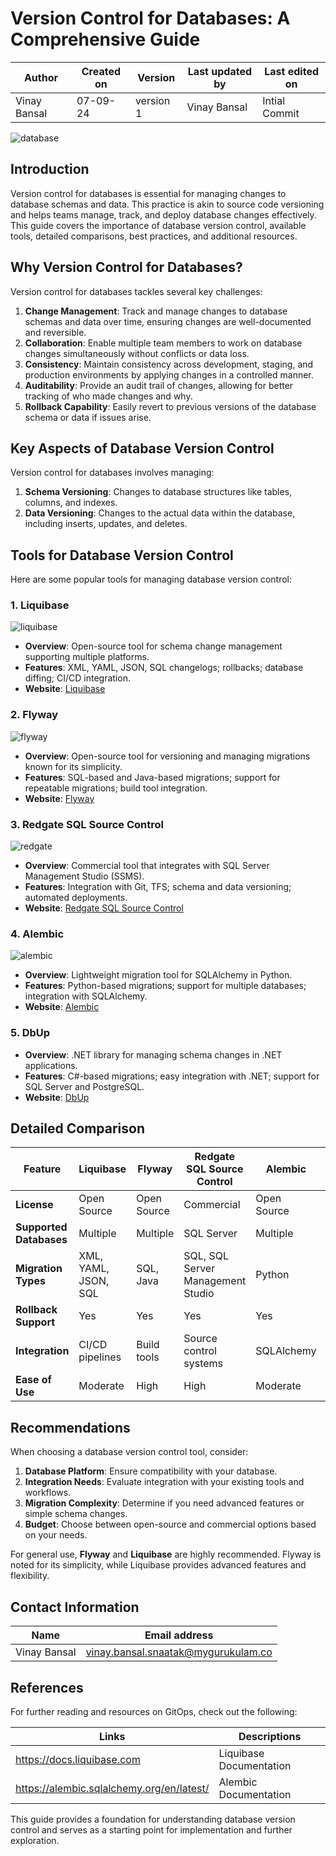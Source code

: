 # Version Control for Databases: A Comprehensive Guide

  | Author        | Created on | Version | Last updated by | Last edited on |
  |-------------|---------|-------------|-------------|---------|
  | Vinay Bansal | 07-09-24 | version 1 | Vinay Bansal | Intial Commit |

![database](https://github.com/user-attachments/assets/5102e5e4-1b85-4d77-9f41-5a3173005ff4)

  
## Introduction
Version control for databases is essential for managing changes to database schemas and data. This practice is akin to source code versioning and helps teams manage, track, and deploy database changes effectively. This guide covers the importance of database version control, available tools, detailed comparisons, best practices, and additional resources.

## Why Version Control for Databases?
Version control for databases tackles several key challenges:
1. **Change Management**: Track and manage changes to database schemas and data over time, ensuring changes are well-documented and reversible.
2. **Collaboration**: Enable multiple team members to work on database changes simultaneously without conflicts or data loss.
3. **Consistency**: Maintain consistency across development, staging, and production environments by applying changes in a controlled manner.
4. **Auditability**: Provide an audit trail of changes, allowing for better tracking of who made changes and why.
5. **Rollback Capability**: Easily revert to previous versions of the database schema or data if issues arise.

## Key Aspects of Database Version Control
Version control for databases involves managing:
1. **Schema Versioning**: Changes to database structures like tables, columns, and indexes.
2. **Data Versioning**: Changes to the actual data within the database, including inserts, updates, and deletes.

## Tools for Database Version Control
Here are some popular tools for managing database version control:

### 1. Liquibase 
![liquibase](https://github.com/user-attachments/assets/9a36fac6-e9ee-4579-9807-84065ca345fe)

- **Overview**: Open-source tool for schema change management supporting multiple platforms.
- **Features**: XML, YAML, JSON, SQL changelogs; rollbacks; database diffing; CI/CD integration.
- **Website**: [Liquibase](https://www.liquibase.com)

### 2. Flyway
![flyway](https://github.com/user-attachments/assets/d98f1d01-be80-4b22-85ef-18eb2a8052de)

- **Overview**: Open-source tool for versioning and managing migrations known for its simplicity.
- **Features**: SQL-based and Java-based migrations; support for repeatable migrations; build tool integration.
- **Website**: [Flyway](https://flywaydb.org)

### 3. Redgate SQL Source Control
![redgate](https://github.com/user-attachments/assets/1b0328cb-f6c8-4151-a9f0-7229c87bb962)

- **Overview**: Commercial tool that integrates with SQL Server Management Studio (SSMS).
- **Features**: Integration with Git, TFS; schema and data versioning; automated deployments.
- **Website**: [Redgate SQL Source Control](https://www.red-gate.com/products/sql-development/sql-source-control/)

### 4. Alembic
![alembic](https://github.com/user-attachments/assets/ab82d360-d7b1-4d36-87e6-8678667d9239)

- **Overview**: Lightweight migration tool for SQLAlchemy in Python.
- **Features**: Python-based migrations; support for multiple databases; integration with SQLAlchemy.
- **Website**: [Alembic](https://alembic.sqlalchemy.org)

### 5. DbUp
- **Overview**: .NET library for managing schema changes in .NET applications.
- **Features**: C#-based migrations; easy integration with .NET; support for SQL Server and PostgreSQL.
- **Website**: [DbUp](https://github.com/DbUp/DbUp)

## Detailed Comparison

| Feature                      | Liquibase | Flyway | Redgate SQL Source Control | Alembic | DbUp |
|------------------------------|-----------|--------|----------------------------|---------|------|
| **License**                  | Open Source | Open Source | Commercial                 | Open Source | Open Source |
| **Supported Databases**      | Multiple   | Multiple | SQL Server                 | Multiple | SQL Server, PostgreSQL |
| **Migration Types**          | XML, YAML, JSON, SQL | SQL, Java | SQL, SQL Server Management Studio | Python | C# |
| **Rollback Support**         | Yes       | Yes    | Yes                        | Yes     | No   |
| **Integration**              | CI/CD pipelines | Build tools | Source control systems | SQLAlchemy | .NET applications |
| **Ease of Use**              | Moderate  | High   | High                       | Moderate | Moderate |

## Recommendations
When choosing a database version control tool, consider:
1. **Database Platform**: Ensure compatibility with your database.
2. **Integration Needs**: Evaluate integration with your existing tools and workflows.
3. **Migration Complexity**: Determine if you need advanced features or simple schema changes.
4. **Budget**: Choose between open-source and commercial options based on your needs.

For general use, **Flyway** and **Liquibase** are highly recommended. Flyway is noted for its simplicity, while Liquibase provides advanced features and flexibility.

## Contact Information

| Name | Email address|
|------|---------------------|
| Vinay Bansal | vinay.bansal.snaatak@mygurukulam.co |

## References
For further reading and resources on GitOps, check out the following:

| Links | Descriptions|
|------|---------------------|
| https://docs.liquibase.com | Liquibase Documentation |
| https://alembic.sqlalchemy.org/en/latest/ | Alembic Documentation |

This guide provides a foundation for understanding database version control and serves as a starting point for implementation and further exploration.

